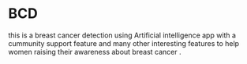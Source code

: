 # BCD

this is a breast cancer detection using Artificial intelligence  app with a cummunity support feature and many other interesting features to help women raising their awareness about breast cancer  .



